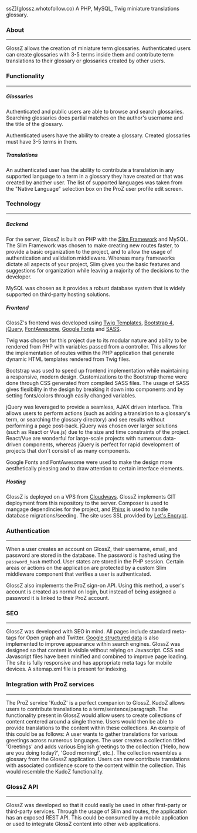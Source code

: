 
ssZ](glossz.whotofollow.co)
A PHP, MySQL, Twig miniature translations glossary.
### About
---
GlossZ allows the creation of miniature term glossaries. Authenticated users can create glossaries with 3-5 terms inside them and contribute term translations to their glossary or glossaries created by other users.
### Functionality
---
##### Glossaries
Authenticated and public users are able to browse and search glossaries. Searching glossaries does partial matches on the author's username and the title of the glossary.

Authenticated users have the ability to create a glossary. Created glossaries must have 3-5 terms in them. 
##### Translations
An authenticated user has the ability to contribute a translation in any supported language to a term in a glossary they have created or that was created by another user. The list of supported languages was taken from the "Native Language" selection box on the ProZ user profile edit screen.

### Technology
---
##### Backend
For the server, GlossZ is built on PHP with the [Slim Framework](https://www.slimframework.com) and MySQL. The Slim Framework was chosen to make creating new routes faster, to provide a basic organization to the project, and to allow the usage of authentication and validation middleware. Whereas many frameworks dictate all aspects of your project, Slim gives you the basic features and suggestions for organization while leaving a majority of the decisions to the developer.

MySQL was chosen as it provides a robust database system that is widely supported on third-party hosting solutions.
##### Frontend
GlossZ's frontend was developed using [Twig Templates](http://twig.sensiolabs.org), [Bootstrap 4](http://v4-alpha.getbootstrap.com), [jQuery](http://jquery.com), [FontAwesome](http://fontawesome.io),  [Google Fonts](https://fonts.google.com) and [SASS](http://sass-lang.com).

Twig was chosen for this project due to its modular nature and ability to be rendered from PHP with variables passed from a controller. This allows for the implementation of routes within the PHP application that generate dynamic HTML templates rendered from Twig files.

Bootstrap was used to speed up frontend implementation while maintaining a responsive, modern design. Customizations to the Bootstrap theme were done through CSS generated from compiled SASS files. The usage of SASS gives flexibility in the design by breaking it down into components and by setting fonts/colors through easily changed variables.

jQuery was leveraged to provide a seamless, AJAX driven interface. This allows users to perform actions (such as adding a translation to a glossary's term, or searching the glossary directory) and see results without performing a page post-back. jQuery was chosen over larger solutions (such as React or Vue.js) due to the size and time constraints of the project. React/Vue are wonderful for large-scale projects with numerous data-driven components, whereas jQuery is perfect for rapid development of projects that don't consist of as many components.

Google Fonts and FontAwesome were used to make the design more aesthetically pleasing and to draw attention to certain interface elements.
##### Hosting
GlossZ is deployed on a VPS from [Cloudways](http://cloudways.com). GlossZ implements GIT deployment from this repository to the server. Composer is used to mangage dependincies for the project, and [Phinx](http://phinx.org) is used to handle database migrations/seeding. The site uses SSL provided by [Let's Encrypt](https://letsencrypt.org).

### Authentication
---
When a user creates an account on GlossZ, their username, email, and password are stored in the database. The password is hashed using the `password_hash` method. User states are stored in the PHP session. Certain areas or actions on the application are protected by a custom Slim middleware component that verifies a user is authenticated.

GlossZ  also implements the ProZ sign-on API. Using this method, a user's account is created as normal on login, but instead of being assigned a password it is linked to their ProZ account.

### SEO
---
GlossZ was developed with SEO in mind. All pages include standard meta-tags for Open graph and Twitter. [Google structured data](https://developers.google.com/search/docs/guides/intro-structured-data?visit_id=1-636294135622044242-3223157338&hl=en&rd=1) is also implemented to improve appearance within search engines. GlossZ was designed so that content is visible without relying on Javascript. CSS and Javascript files have been minified and combined to improve page loading. The site is fully responsive and has appropriate meta tags for mobile devices. A sitemap.xml file is present for indexing.

### Integration with ProZ services
---
The ProZ service 'KudoZ' is a perfect companion to GlossZ. KudoZ allows users to contribute translations to a term/sentence/paragraph. The functionality present in GlossZ would allow users to create collections of content centered around a single theme. Users would then be able to provide translations to the content within these collections. An example of this could be as follows: A user wants to gather translations for various greetings across numerous languages. The user creates a collection titled 'Greetings' and adds various English greetings to the collection ('Hello, how are you doing today?', 'Good morning!', etc.). The collection resembles a glossary from the GlossZ application. Users can now contribute translations with associated confidence score to the content within the collection. This would resemble the KudoZ functionality.

### GlossZ API
---
GlossZ was developed so that it could easily be used in other first-party or third-party services. Through the usage of Slim and routes, the application has an exposed REST API. This could be consumed by a mobile application or used to integrate GlossZ content into other web applications.

